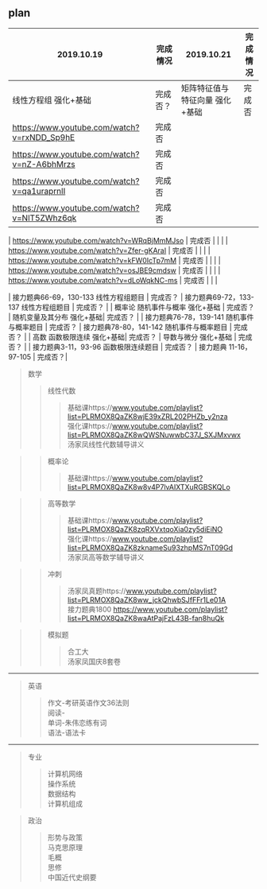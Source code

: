## plan
|  2019.10.19   | 完成情况 | 2019.10.21 | 完成情况 |
| ----  | ----  | ----  | ----  | 
| 线性方程组 强化+基础 | 完成否？ | 矩阵特征值与特征向量 强化+基础 | 完成否 | 
| https://www.youtube.com/watch?v=rxNDD_Sp9hE | 完成否 | | |
| https://www.youtube.com/watch?v=nZ-A6bhMrzs | 完成否 | | |
| https://www.youtube.com/watch?v=qa1uraprnlI | 完成否 | | |
| https://www.youtube.com/watch?v=NlT5ZWhz6qk | 完成否 | | |

| https://www.youtube.com/watch?v=WRqBjMmMJso | 完成否 | | |
| https://www.youtube.com/watch?v=Zfer-gKAraI | 完成否 | | | 
| https://www.youtube.com/watch?v=kFW0IcTp7mM | 完成否 | | |
| https://www.youtube.com/watch?v=osJBE9cmdsw | 完成否 | | |
| https://www.youtube.com/watch?v=dLoWqkNC-ms | 完成否 | | |

| 接力题典66-69，130-133 线性方程组题目 | 完成否？ | 接力题典69-72，133-137 线性方程组题目 | 完成否？ | 
| 概率论 随机事件与概率 强化+基础 | 完成否？ | 随机变量及其分布 强化+基础| 完成否？ | 
| 接力题典76-78，139-141 随机事件与概率题目 | 完成否？ | 接力题典78-80，141-142 随机事件与概率题目  | 完成否？ | 
| 高数 函数极限连续 强化+基础| 完成否？ | 导数与微分 强化+基础 | 完成否？ | 
| 接力题典3-11，93-96 函数极限连续题目 | 完成否？ | 接力题典 11-16，97-105  | 完成否？| 

>数学   
>>线性代数    
>>>基础课https://www.youtube.com/playlist?list=PLRMOX8QaZK8wjE39xZRL202PHZb_y2nza  
>>>强化课https://www.youtube.com/playlist?list=PLRMOX8QaZK8wQWSNuwwbC37J_SXJMxvwx  
>>>汤家凤线性代数辅导讲义  

>>概率论   
>>>基础课https://www.youtube.com/playlist?list=PLRMOX8QaZK8w8v4P7lvAIXTXuRGBSKQLo  

>>高等数学        
>>>基础课https://www.youtube.com/playlist?list=PLRMOX8QaZK8zqRXVxtqoXia0zy5diEiNO  
>>>强化课https://www.youtube.com/playlist?list=PLRMOX8QaZK8zknameSu93zhpMS7nT09Gd  
>>>汤家凤高等数学辅导讲义   

>>冲刺  
>>>汤家凤真题https://www.youtube.com/playlist?list=PLRMOX8QaZK8ww_jckQhwbSJfFFr1Le01A  
>>>接力题典1800 https://www.youtube.com/playlist?list=PLRMOX8QaZK8waAtPajFzL43B-fan8huQk  

>>模拟题   
>>>合工大  
>>>汤家凤国庆8套卷  
---
>英语  
>>作文-考研英语作文36法则  
>>阅读-  
>>单词-朱伟恋练有词  
>>语法-语法卡  
---
>专业  
>>计算机网络  
>>操作系统  
>>数据结构  
>>计算机组成  

>政治  
>>形势与政策  
>>马克思原理  
>>毛概  
>>思修  
>>中国近代史纲要  

